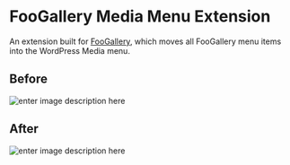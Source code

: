 FooGallery Media Menu Extension
===============================

An extension built for [FooGallery][1], which moves all FooGallery menu items into the WordPress Media menu.

Before
------

![enter image description here][2]

After
-----

![enter image description here][3]


  [1]: https://github.com/fooplugins/foogallery
  [2]: https://raw.githubusercontent.com/fooplugins/foogallery-media-menu/master/assets/screenshot_before.jpg
  [3]: https://raw.githubusercontent.com/fooplugins/foogallery-media-menu/master/assets/screenshot_after.jpg